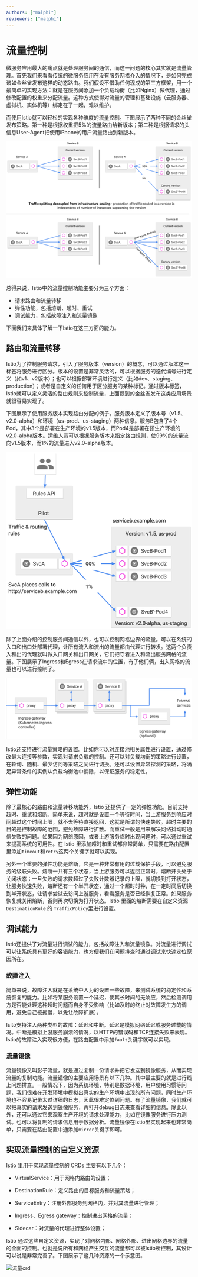 ```yaml
---
authors: ["malphi"]
reviewers: ["malphi"]
---
```


# 流量控制

微服务应用最大的痛点就是处理服务间的通信，而这一问题的核心其实就是流量管理。首先我们来看看传统的微服务应用在没有服务网格介入的情况下，是如何完成诸如金丝雀发布这样的动态路由。我们假设不借助任何现成的第三方框架，用一个最简单的实现方法：就是在服务间添加一个负载均衡（比如Nginx）做代理，通过修改配置的权重来分配流量。这种方式使得对流量的管理和基础设施（云服务器、虚拟机、实体机等）绑定在了一起，难以维护。

而使用Istio就可以轻松的实现各种维度的流量控制。下图展示了两种不同的金丝雀发布策略。第一种是根据权重把5%的流量路由给新版本；第二种是根据请求的头信息User-Agent把使用iPhone的用户流量路由到新版本。

![金丝雀发布示意图](../images/concept-feature-traffic.png)

总得来说，Istio中的流量控制功能主要分为三个方面：

- 请求路由和流量转移
- 弹性功能，包括熔断、超时、重试
- 调试能力，包括故障注入和流量镜像

下面我们来具体了解一下Istio在这三方面的能力。

## 路由和流量转移

Istio为了控制服务请求，引入了服务版本（version）的概念，可以通过版本这一标签将服务进行区分。版本的设置是非常灵活的，可以根据服务的迭代编号进行定义（如v1、v2版本）；也可以根据部署环境进行定义（比如dev、staging、production）；或者是自定义的任何用于区分服务的某种标记。通过版本标签，Istio就可以定义灵活的路由规则来控制流量，上面提到的金丝雀发布这类应用场景就很容易实现了。

下图展示了使用服务版本实现路由分配的例子。服务版本定义了版本号（v1.5、v2.0-alpha）和环境（us-prod、us-staging）两种信息。服务B包含了4个Pod，其中3个是部署在生产环境的v1.5版本，而Pod4是部署在预生产环境的v2.0-alpha版本。运维人员可以根据服务版本来指定路由规则，使99%的流量流向v1.5版本，而1%的流量进入v2.0-alpha版本。

![路由示意图](../images/concept-feature-routing.png)

除了上面介绍的控制服务间通信以外，也可以控制网格边界的流量。可以在系统的入口和出口处部署代理，让所有流入和流出的流量都由代理进行转发。这两个负责入和出的代理就叫做入口网关和出口网关，它们把守着进入和流出服务网格的流量。下图展示了Ingress和Egress在请求流中的位置，有了他们俩，出入网格的流量也可以进行控制了。

![入口和出口网关](../images/concept-feature-gateway.png)

Istio还支持进行流量策略的设置。比如你可以对连接池相关属性进行设置，通过修改最大连接等参数，实现对请求负载的控制。还可以对负载均衡的策略进行设置，在轮询、随机、最少访问等策略之间进行切换。还可以设置异常探测的策略，将满足异常条件的实例从负载均衡池中摘除，以保证服务的稳定性。

## 弹性功能

除了最核心的路由和流量转移功能外，Istio 还提供了一定的弹性功能。目前支持超时、重试和熔断。简单来说，超时就是设置一个等待时间，当上游服务到响应时间超过这个时间上限，就不去等待直接返回，这就是所谓的快速失败。超时主要的目的是控制故障的范围，避免故障进行扩散。而重试一般是用来解决网络抖动时通信失败的问题。如果因为网络原因，或者上游服务临时出现问题时，可以通过重试来提高系统的可用性。在 Istio 里添加超时和重试都非常简单，只需要在路由配置里添加`timeout`和`retry`这两个关键字就可以实现。

另外一个重要的弹性功能是熔断，它是一种非常有用的过载保护手段，可以避免服务的级联失败。熔断一共有三个状态，当上游服务可以返回正常时，熔断开关处于关闭状态；一旦失败的请求数超过了失败计数器记录的上限，就切换到打开状态，让服务快速失败，熔断还有一个半开状态，通过一个超时时钟，在一定时间后切换到半开状态，让请求尝试去访问上游服务，看看服务是否已经恢复正常。如果服务恢复就关闭熔断，否则再次切换为打开状态。Istio 里面的熔断需要在自定义资源 `DestinationRule` 的 `TrafficPolicy`里进行设置。

## 调试能力

Istio还提供了对流量进行调试的能力，包括故障注入和流量镜像。对流量进行调试可以让系统具有更好的容错能力，也方便我们在问题排查时通过调试来快速定位原因所在。

### 故障注入

简单来说，故障注入就是在系统中人为的设置一些故障，来测试系统的稳定性和系统恢复的能力。比如将某服务设置一个延迟，使其长时间的无响应，然后检测调用方是否能处理这种超时问题而自身不受影响（比如及时的终止对故障发生方的调用，避免自己被拖慢，以免让故障扩展）。

Isito支持注入两种类型的故障：延迟和中断。延迟是模拟网络延迟或服务过载的情况。中断是模拟上游服务崩溃的情况，以HTTP的错误码和TCP连接失败来表现。Istio的故障注入实现很方便，在路由配置中添加`fault`关键字就可以实现。

### 流量镜像

流量镜像又叫影子流量，就是通过复制一份请求并把它发送到镜像服务，从而实现流量的复制功能。流量镜像的主要应用场景有以下几种。其中最主要的就是进行线上问题排查。一般情况下，因为系统环境，特别是数据环境，用户使用习惯等问题，我们很难在开发环境中模拟出真实的生产环境中出现的所有问题，同时生产环境也不容易记录太过详细的日志，因此很难定位到问题。有了流量镜像，我们就可以把真实的请求发送到镜像服务，再打开debug日志来查看详细的信息。除此以外，还可以通过它来观察生产环境的请求处理能力，比如在镜像服务进行压力测试。也可以将复制的请求信息用于数据分析。流量镜像在Istio里实现起来也非常简单，只需要在路由配置中通添加`mirror`关键字即可。

## 实现流量控制的自定义资源

Istio 里用于实现流量控制的 CRDs 主要有以下几个：

- VirtualService：用于网格内路由的设置；

- DestinationRule：定义路由的目标服务和流量策略；

- ServiceEntry：注册外部服务到网格内，并对其流量进行管理；

- Ingress、Egress gateway：控制进出网格的流量；

- Sidecar：对流量的代理进行整体设置；

Istio 通过这些自定义资源，实现了对网格内部、网格外部、进出网格边界的流量的全面的控制。也就是说所有和网格产生交互的流量都可以被Istio所控制，其设计可以说是非常完善了。下图展示了这几种资源的一个示意图。

![流量crd](https://tva1.sinaimg.cn/large/007S8ZIlly1ggxuacvdnxj311i0huadk.jpg)

